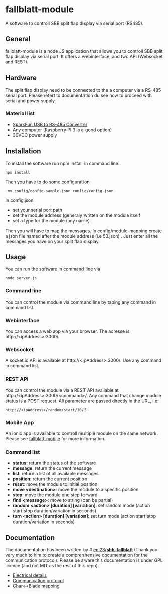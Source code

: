 
# fallblatt-module
A software to controll SBB split flap display via serial port (RS485).

## General
fallblatt-module is a node JS application that allows you to controll SBB split flap display via serial port. It offers a webinterface, and two API (Websocket and REST).

## Hardware
The split flap display need to be connected to the a computer via a RS-485 serial port. Please refert to documentation du see how to proceed with serial and power supply.

### Material list

 - [SparkFun USB to RS-485 Converter](https://www.sparkfun.com/products/9822)
 - Any computer (Raspberry PI 3 is a good option)
 - 30VDC power supply

## Installation
To install the software run npm install in command line.

    npm install

Then you have to do some configuration

     mv config/config-sample.json config/config.json

In config.json

 - set your serial port path
 - set the module address (generaly written on the module itself
 - set a type for the module (any name)

Then you will have to map the messages. In config/module-mapping create a json file named after the module address (i.e 53.json) . Just enter all the messages you have on your split flap display.

## Usage
You can run the software in command line via

    node server.js

### Command line
You can control the module via command line by taping any command in command list.

### Webinterface
You can access a web app via your browser. The adresse is http://&lt;ipAddress&gt;:3000/.

### Websocket
A socket.io API is available at http://&lt;ipAddress&gt;:3000/. Use any command in command list.

### REST API
You can control the module via a REST API available at http://&lt;ipAddress&gt;:3000/&lt;command&gt;/. Any command that change module status is a POST request. All parameter are passed directly in the URL, i.e:

    http://<ipAddress>/random/start/10/5

### Mobile App
An ionic app is available to controll multiple module on the same network. Please see [fallblatt-mobile](https://github.com/harkle/fallblatt-mobile) for more information.

### Command list

 - **status**: return the status of the software
 - **message**: return the current message
 - **list**: return a list of all available messages
 - **position**: return the current position
 - **reset**: move the module to initial position
 - **move &lt;destination&gt;**: move the module to a specific position
 - **step**: move the module one step forward
 - **find &lt;message&gt;**: move to string (can be partial)
 - **random &lt;action&gt; [duration] [variation]**: set random mode (action start|stop duration/variation in seconds)
 - **turn &lt;action&gt; [duration] [variation]**: set turn mode (action start|stop duration/variation in seconds)

## Documentation
The documentation has been written by # [eni23](https://github.com/eni23)/**[sbb-fallblatt](https://github.com/eni23/sbb-fallblatt)** (Thank you very much to him to create a comprenhensive documentation for the communication protocol). Please be aware this documentation is under GPL licence (and not MIT as the rest of this repo).

-  [Electrical details](https://github.com/harkle/fallblatt-module/blob/master/doc/electrical_new_module.md)
-  [Communication protocol](https://github.com/harkle/fallblatt-module/blob/master/doc/protocol_new_modules.md)
-  [Char<->Blade mapping](https://github.com/harkle/fallblatt-module/blob/master/doc/char_mapping.md)
